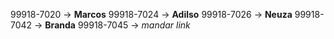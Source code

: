 99918-7020 -> **Marcos**
99918-7024 -> **Adilso**
99918-7026 -> **Neuza**
99918-7042 -> **Branda**
99918-7045 -> *mandar link*